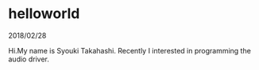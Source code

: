 # helloworld
2018/02/28

Hi.My name is Syouki Takahashi.
Recently I interested in programming the audio driver.
